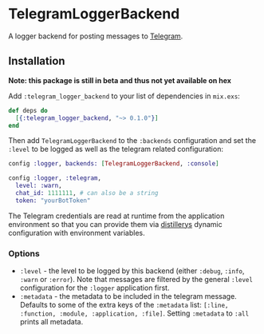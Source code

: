 # TelegramLoggerBackend

A logger backend for posting messages to [Telegram]( https://telegram.org/).

## Installation

**Note: this package is still in beta and thus not yet available on hex**

Add `:telegram_logger_backend` to your list of dependencies in `mix.exs`:

```elixir
def deps do
  [{:telegram_logger_backend, "~> 0.1.0"}]
end
```

Then add `TelegramLoggerBackend` to the `:backends` configuration and set the
`:level` to be logged as well as the telegram related configuration:

```elixir
config :logger, backends: [TelegramLoggerBackend, :console]

config :logger, :telegram,
  level: :warn,
  chat_id: 1111111, # can also be a string
  token: "yourBotToken"
```

The Telegram credentials are read at runtime from the application environment
so that you can provide them via
[distillerys](https://github.com/bitwalker/distillery) dynamic configuration
with environment variables.

### Options

  * `:level` - the level to be logged by this backend (either `:debug`,
    `:info`, `:warn` or `:error`). Note that messages are filtered by the
    general `:level` configuration for the `:logger` application first.
  * `:metadata` - the metadata to be included in the telegram message. Defaults
    to some of the extra keys of the `:metadata` list: `[:line, :function,
    :module, :application, :file]`. Setting `:metadata` to `:all` prints all
    metadata.
